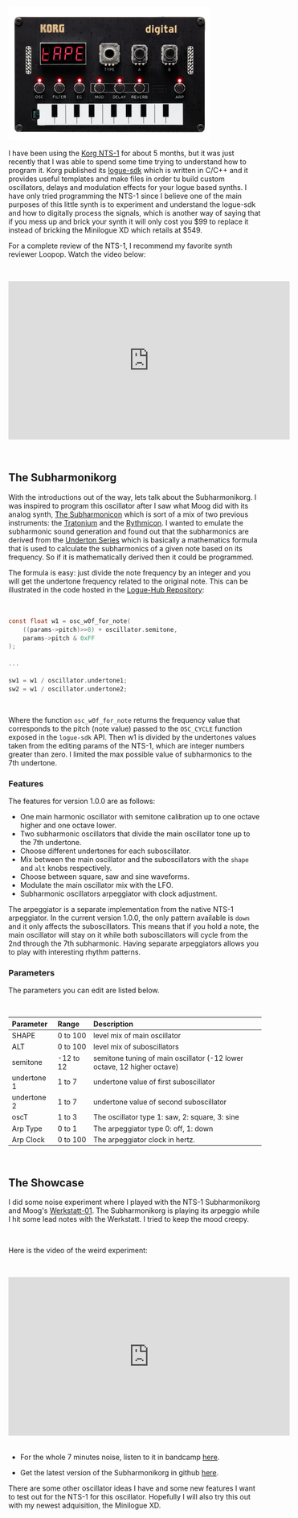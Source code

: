 <!--
.. title: Subharmonikorg: Subharmonic Oscillators for the Korg NTS-1
.. slug: subharmonikorg-subharmonic-oscillators-for-the-korg-nts-1
.. date: 2021-04-04 18:21:00 UTC-05:00
.. tags: nts-1, korg, logue sdk, synths
.. category: music programming
.. link: 
.. description: 
.. type: text
-->

![](/images/nts-1.png#centerme)


I have been using the [Korg NTS-1](https://www.korg.com/us/products/dj/nts_1/) for about 5 months, but it was just 
recently that I was able to spend some time trying to understand how to program it. Korg published its [logue-sdk](https://korginc.github.io/logue-sdk/)
which is written in C/C++ and it provides useful templates and make files in order tu build custom oscillators, delays 
and modulation effects for your logue based synths. I have only tried programming the NTS-1 since I believe one of the
main purposes of this little synth is to experiment and understand the logue-sdk and how to digitally process the 
signals, which is another way of saying that if you mess up and brick your synth it will only cost you $99 to replace
it instead of bricking the Minilogue XD which retails at $549. 

For a complete review of the NTS-1, I recommend my favorite synth reviewer Loopop. Watch the video below:

&nbsp;
<iframe width="560" height="315" src="https://www.youtube.com/embed/Vhonu-rM0B0" title="YouTube video player" frameborder="0" allow="accelerometer; autoplay; clipboard-write; encrypted-media; gyroscope; picture-in-picture" allowfullscreen></iframe>

&nbsp;
## The Subharmonikorg

With the introductions out of the way, lets talk about the Subharmonikorg. I was inspired to program this oscillator
after I saw what Moog did with its analog synth, [The Subharmonicon](https://www.youtube.com/watch?v=ns0Zu5HjShY) which
is sort of a mix of two previous instruments: the [Tratonium](http://www.analogue.org/network/traut_e.htm) and the
[Rythmicon](https://en.wikipedia.org/wiki/Rhythmicon). I wanted to emulate the subharmonic sound generation and found
out that the subharmonics are derived from the [Underton Series](https://en.wikipedia.org/wiki/Undertone_series) which is 
basically a mathematics formula that is used to calculate the subharmonics of a given note based on its frequency. So if 
it is mathematically derived then it could be programmed.

The formula is easy: just divide the note frequency by an integer and you will get the undertone frequency related
to the original note. This can be illustrated in the code hosted in the [Logue-Hub Repository](https://github.com/leandrob13/logue-hub/blob/master/src/nts-1/osc/subh/subh.cpp#L72):

&nbsp;

```c
const float w1 = osc_w0f_for_note(
    ((params->pitch)>>8) + oscillator.semitone, 
    params->pitch & 0xFF
);

...

sw1 = w1 / oscillator.undertone1;
sw2 = w1 / oscillator.undertone2;
```

&nbsp;

Where the function `osc_w0f_for_note` returns the frequency value that corresponds to the pitch (note value) passed to the
`OSC_CYCLE` function exposed in the `logue-sdk` API. Then w1 is divided by the undertones values taken from the editing
params of the NTS-1, which are integer numbers greater than zero. I limited the max possible value of subharmonics to the 
7th undertone.

### Features

The features for version 1.0.0 are as follows:

- One main harmonic oscillator with semitone calibration up to one octave higher and one octave lower.
- Two subharmonic oscillators that divide the main oscillator tone up to the 7th undertone.
- Choose different undertones for each suboscillator.
- Mix between the main oscillator and the suboscillators with the `shape` and `alt` knobs respectively.
- Choose between square, saw and sine waveforms.
- Modulate the main oscillator mix with the LFO.
- Subharmonic oscillators arpeggiator with clock adjustment.

The arpeggiator is a separate implementation from the native NTS-1 arpeggiator. In the current version 1.0.0, the only 
pattern available is `down` and it only affects the suboscillators. This means that if you hold a note, the main
oscillator will stay on it while both suboscillators will cycle from the 2nd through the 7th subharmonic. Having
separate arpeggiators allows you to play with interesting rhythm patterns. 

### Parameters

The parameters you can edit are listed below.

&nbsp; 

| Parameter    | Range      | Description                                                            |
| :------------| :----------| :----------------------------------------------------------------------|
| SHAPE        | 0 to 100   | level mix of main oscillator                                           |
| ALT          | 0 to 100   | level mix of suboscillators                                            |
| semitone     | -12 to 12  | semitone tuning of main oscillator (-12 lower octave, 12 higher octave)|
| undertone 1  | 1 to 7     | undertone value of first suboscillator                                 |
| undertone 2  | 1 to 7     | undertone value of second suboscillator                                |
| oscT         | 1 to  3    | The oscillator type 1: saw, 2: square, 3: sine                         |
| Arp Type     | 0 to  1    | The arpeggiator type 0: off, 1: down                                   |
| Arp Clock    | 0 to  100  | The arpeggiator clock in hertz.                                        |

&nbsp;
## The Showcase

I did some noise experiment where I played with the NTS-1 Subharmonikorg and Moog's [Werkstatt-01](https://www.moogmusic.com/products/werkstatt-01-cv-expander).
The Subharmonikorg is playing its arpeggio while I hit some lead notes with the Werkstatt. I tried to keep the mood creepy.

&nbsp;

Here is the video of the weird experiment:

&nbsp;

<iframe width="560" height="315" src="https://www.youtube.com/embed/ZgSYehljJU8" title="YouTube video player" frameborder="0" allow="accelerometer; autoplay; clipboard-write; encrypted-media; gyroscope; picture-in-picture" allowfullscreen></iframe>
&nbsp;

- For the whole 7 minutes noise, listen to it in bandcamp [here](https://leandrob.bandcamp.com/track/tormentor).

- Get the latest version of the Subharmonikorg in github [here](https://github.com/leandrob13/logue-hub/tree/master/oscillators/nts-1). 

There are some other oscillator ideas I have and some new features I want to test out for the NTS-1 for this oscillator. 
Hopefully I will also try this out with my newest adquisition, the Minilogue XD.
